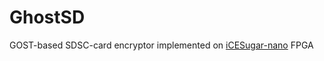 # GhostSD
GOST-based SDSC-card encryptor implemented on [iCESugar-nano](https://github.com/wuxx/icesugar-nano) FPGA
